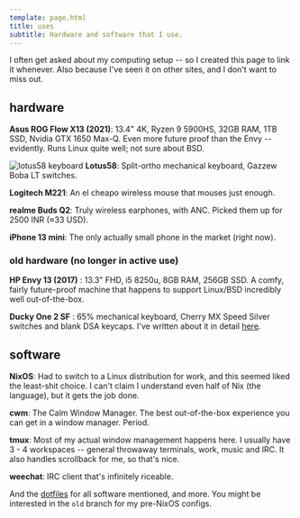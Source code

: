 ```yaml
---
template: page.html
title: uses
subtitle: Hardware and software that I use.
---
```


I often get asked about my computing setup -- so I created this page to link it
whenever. Also because I've seen it on other sites, and I don't want to miss
out.

## hardware

**Asus ROG Flow X13 (2021)**: 13.4" 4K, Ryzen 9 5900HS, 32GB RAM, 1TB
SSD, Nvidia GTX 1650 Max-Q. Even more future proof than the Envy --
evidently. Runs Linux quite well; not sure about BSD.

![lotus58 keyboard](https://x.icyphox.sh/wsHGX.jpg)
**Lotus58**: Split-ortho mechanical keyboard, Gazzew Boba LT switches.

**Logitech M221**: An el cheapo wireless mouse that mouses just enough.

**realme Buds Q2**: Truly wireless earphones, with ANC. Picked them up
for 2500 INR (≈33 USD).

**iPhone 13 mini**: The only actually small phone in the market (right
now).

### old hardware (no longer in active use)

**HP Envy 13 (2017)** : 13.3" FHD, i5 8250u, 8GB RAM, 256GB SSD. A
comfy, fairly future-proof machine that happens to support Linux/BSD
incredibly well out-of-the-box.

**Ducky One 2 SF** : 65% mechanical keyboard, Cherry MX Speed Silver
switches and blank DSA keycaps. I've written about it in detail
[here](/blog/ducky-one-2).


## software

**NixOS**: Had to switch to a Linux distribution for work, and this
seemed liked the least-shit choice. I can't claim I understand even half
of Nix (the language), but it gets the job done.

**cwm**: The Calm Window Manager. The best out-of-the-box experience you can
get in a window manager. Period.

**tmux**: Most of my actual window management happens here. I usually have
3 - 4 workspaces -- general throwaway terminals, work, music and IRC. It also
handles scrollback for me, so that's nice.

**weechat**: IRC client that's infinitely riceable.

And the [dotfiles](https://github.com/icyphox/dotfiles) for all software
mentioned, and more. You might be interested in the `old` branch for my
pre-NixOS configs.
